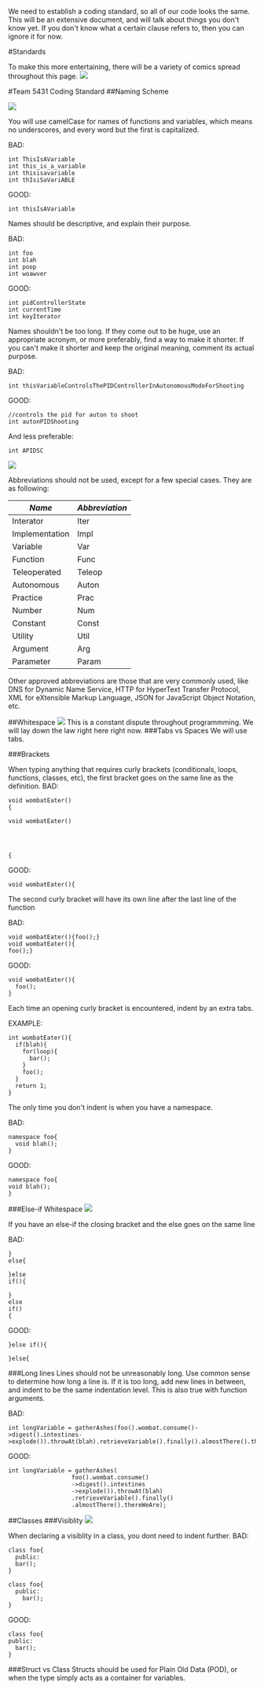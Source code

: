 We need to establish a coding standard, so all of our code looks the same. This will be an extensive document, and will talk about things you don't know yet. If you don't know what a certain clause refers to, then you can ignore it for now.

#Standards

To make this more entertaining, there will be a variety of comics spread throughout this page.
![](https://imgs.xkcd.com/comics/standards.png)


#Team 5431 Coding Standard
##Naming Scheme

![](http://www.commitstrip.com/wp-content/uploads/2016/09/Strip-Le-stagiaire-et-la-variable-english650-final.jpg)

You will use camelCase for names of functions and variables, which means no underscores, and every word but the first is capitalized.

BAD:
```
int ThisIsAVariable
int this_is_a_variable
int thisisavariable
int thIsiSaVariABLE
```
GOOD:
```
int thisIsAVariable
```

Names should be descriptive, and explain their purpose.

BAD:
```
int foo
int blah
int poop
int woawver
```
GOOD:
```
int pidControllerState
int currentTime
int keyIterator
```

Names shouldn't be too long. If they come out to be huge, use an appropriate acronym, or more preferably, find a way to make it shorter. If you can't make it shorter and keep the original meaning, comment its actual purpose.

BAD:
```
int thisVariableControlsThePIDControllerInAutonomousModeForShooting
```
GOOD:
```
//controls the pid for auton to shoot
int autonPIDShooting
```
And less preferable:
```
int APIDSC
```

![](https://imgs.xkcd.com/comics/smfw.png)

Abbreviations should not be used, except for a few special cases. They are as following:

| *Name*         | *Abbreviation* |
|----------------|----------------|
| Interator      | Iter           |
| Implementation | Impl           |
| Variable       | Var            |
| Function       | Func           |
| Teleoperated   | Teleop         |
| Autonomous     | Auton          |
| Practice       | Prac           |
| Number         | Num            |
| Constant       | Const          |
| Utility        | Util           |
| Argument       | Arg            |
| Parameter      | Param          |

Other approved abbreviations are those that are very commonly used, like DNS for Dynamic Name Service, HTTP for HyperText Transfer Protocol, XML for eXtensible Markup Language, JSON for JavaScript Object Notation, etc.

##Whitespace
![](https://imgs.xkcd.com/comics/third_way.png)
This is a constant dispute throughout programmming. We will lay down the law right here right now.
###Tabs vs Spaces
We will use tabs.

###Brackets

When typing anything that requires curly brackets (conditionals, loops, functions, classes, etc), the first bracket goes on the same line as the definition.
BAD:
```
void wombatEater()
{

void wombatEater()




{
```
GOOD:
```
void wombatEater(){
```

The second curly bracket will have its own line after the last line of the function

BAD:
```
void wombatEater(){foo();}
void wombatEater(){
foo();}
```
GOOD:
```
void wombatEater(){
  foo();
}
```
Each time an opening curly bracket is encountered, indent by an extra tabs.

EXAMPLE:
```
int wombatEater(){
  if(blah){
    for(loop){
      bar();
    }
    foo();
  }
  return 1;
}
```

The only time you don't indent is when you have a namespace.

BAD:
```
namespace foo{
  void blah();
}
```
GOOD:
```
namespace foo{
void blah();
}
```

###Else-if Whitespace
![](https://imgs.xkcd.com/comics/code_quality.png)

If you have an else-if the closing bracket and the else goes on the same line

BAD:
```
}
else{

}else
if(){

}
else
if()
{
```
GOOD:
```
}else if(){

}else{
```
###Long lines
Lines should not be unreasonably long. Use common sense to determine how long a line is. If it is too long, add new lines in between, and indent to be the same indentation level. This is also true with function arguments.

BAD:
```
int longVariable = gatherAshes(foo().wombat.consume()->digest().intestines->explode()).throwAt(blah).retrieveVariable().finally().almostThere().thereWeAre
```
GOOD:
```
int longVariable = gatherAshes(
                  foo().wombat.consume()
                  ->digest().intestines
                  ->explode()).throwAt(blah)
                  .retrieveVariable().finally()
                  .almostThere().thereWeAre);
```

##Classes
###Visiblity
![](https://imgs.xkcd.com/comics/code_quality_2.png)

When declaring a visiblity in a class, you dont need to indent further.
BAD:
```
class foo{
  public:
  bar();
}

class foo{
  public:
    bar();
}
```
GOOD:
```
class foo{
public:
  bar();
}
```
###Struct vs Class
Structs should be used for Plain Old Data (POD), or when the type simply acts as a container for variables.
